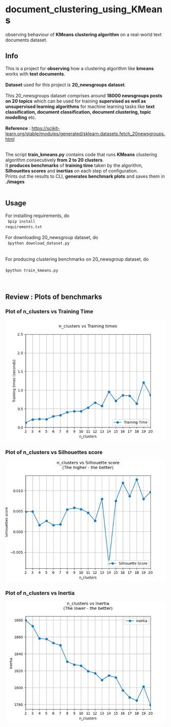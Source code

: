 # document_clustering_using_KMeans
observing behaviour of <b>KMeans clustering algorithm</b> on a real-world text documents dataset.

## Info
This is a project for <b>observing</b> how a clustering algorithm like <b>kmeans</b> works with <b>text documents</b>.<br><br>
<b>Dataset</b> used for this project is <b>20_newsgroups dataset</b>.<br> <br>
This 20_newsgroups dataset comprises around <b>18000 newsgroups posts on 20 topics</b> which can be used for training <b>supervised as well as unsupervised learning algorithms</b> for machine learning tasks like <b>text classification, document classification, document clustering, topic modelling</b> etc. <br><br>
<b>Reference</b> : https://scikit-learn.org/stable/modules/generated/sklearn.datasets.fetch_20newsgroups.html<br><br>

The script <b>train_kmeans.py</b> contains code that runs <b>KMeans</b> clustering algorithm consecutively <b>from 2 to 20 clusters</b>.<br>
It <b>produces benchmarks</b> of <b>training time</b> taken by the algorithm, <b>Silhouettes scores</b> and <b>inertias</b> on each step of configuration.<br>
Prints out the results to CLI, <b>generates benchmark plots</b> and saves them in <b>./images</b><br><br>

## Usage
For installing requirements, do<br>
<code>
$pip install requirements.txt
</code><br><br>
For downloading 20_newsgroup dataset, do<br>
<code>
$python download_dataset.py<br>
</code><br><br>
For producing clustering benchmarks on 20_newsgroup dataset, do<br>
<code>
$python train_kmeans.py<br>
</code><br><br>

## Review : Plots of benchmarks
### Plot of n_clusters vs Training Time
![](https://github.com/sonwanesuresh95/document-clustering-using-KMeans/blob/master/images/training%20time.png "training time")
### Plot of n_clusters vs Silhouettes score
![](https://github.com/sonwanesuresh95/document-clustering-using-KMeans/blob/master/images/silhouettes%20score.png "silhouettes score")
### Plot of n_clusters vs Inertia
![](https://github.com/sonwanesuresh95/document-clustering-using-KMeans/blob/master/images/inertia.png "inertias")

